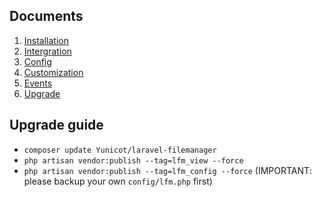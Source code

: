 ## Documents

  1. [Installation](https://github.com/Yunicot/laravel-filemanager/blob/master/doc/installation.md)
  1. [Intergration](https://github.com/Yunicot/laravel-filemanager/blob/master/doc/integration.md)
  1. [Config](https://github.com/Yunicot/laravel-filemanager/blob/master/doc/config.md)
  1. [Customization](https://github.com/Yunicot/laravel-filemanager/blob/master/doc/customization.md)
  1. [Events](https://github.com/Yunicot/laravel-filemanager/blob/master/doc/events.md)
  1. [Upgrade](https://github.com/Yunicot/laravel-filemanager/blob/master/doc/upgrade.md)

## Upgrade guide
  * `composer update Yunicot/laravel-filemanager`
  * `php artisan vendor:publish --tag=lfm_view --force`
  * `php artisan vendor:publish --tag=lfm_config --force` (IMPORTANT: please backup your own `config/lfm.php` first)

